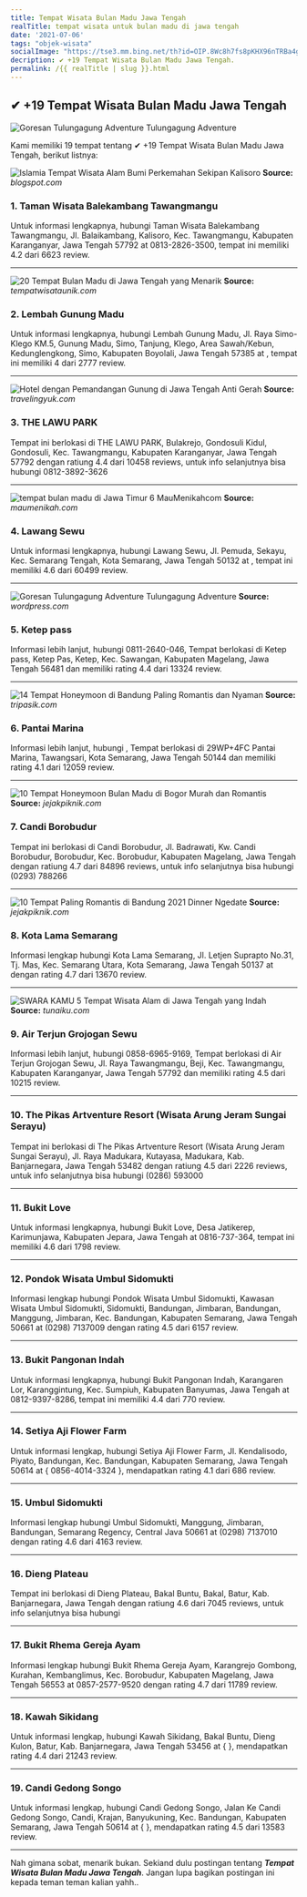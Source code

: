 ```yaml
---
title: Tempat Wisata Bulan Madu Jawa Tengah
realTitle: tempat wisata untuk bulan madu di jawa tengah
date: '2021-07-06'
tags: "objek-wisata"
socialImage: "https://tse3.mm.bing.net/th?id=OIP.8Wc8h7fs8pKHX96nTRBa4gHaFj&amp;pid=15.1"
decription: ✔ +19 Tempat Wisata Bulan Madu Jawa Tengah.
permalink: /{{ realTitle | slug }}.html
---
```


## ✔ +19 Tempat Wisata Bulan Madu Jawa Tengah

![Goresan Tulungagung Adventure Tulungagung Adventure ](http://penasoekarno.files.wordpress.com/2010/10/soekarno-405.jpg)



Kami memiliki 19 tempat tentang ✔ +19 Tempat Wisata Bulan Madu Jawa Tengah, berikut listnya:



![Islamia Tempat Wisata Alam Bumi Perkemahan Sekipan Kalisoro](https://tse4.mm.bing.net/th?id=OIP.K1QlvkSfG4119g38f_c6CwHaFj&amp;pid=15.1)
**Source:** _blogspot.com_


### 1. Taman Wisata Balekambang Tawangmangu



Untuk informasi lengkapnya, hubungi Taman Wisata Balekambang Tawangmangu, Jl. Balaikambang, Kalisoro, Kec. Tawangmangu, Kabupaten Karanganyar, Jawa Tengah 57792 at 0813-2826-3500, tempat ini memiliki 4.2 dari 6623 review.

---


![20 Tempat Bulan Madu di Jawa Tengah yang Menarik ](https://tse3.mm.bing.net/th?id=OIP.fpDNDWoh-qzs9IiBAmF4ggAAAA&amp;pid=15.1)
**Source:** _tempatwisataunik.com_


### 2. Lembah Gunung Madu



Untuk informasi lengkapnya, hubungi Lembah Gunung Madu, Jl. Raya Simo-Klego KM.5, Gunung Madu, Simo, Tanjung, Klego, Area Sawah/Kebun, Kedunglengkong, Simo, Kabupaten Boyolali, Jawa Tengah 57385 at , tempat ini memiliki 4 dari 2777 review.

---


![Hotel dengan Pemandangan Gunung di Jawa Tengah Anti Gerah](https://tse2.mm.bing.net/th?id=OIP.ZPbGhJQSzlzwnm-8tDQ1uQHaER&amp;pid=15.1)
**Source:** _travelingyuk.com_


### 3. THE LAWU PARK



Tempat ini berlokasi di THE LAWU PARK, Bulakrejo, Gondosuli Kidul, Gondosuli, Kec. Tawangmangu, Kabupaten Karanganyar, Jawa Tengah 57792 dengan ratiung 4.4 dari 10458 reviews, untuk info selanjutnya bisa hubungi 0812-3892-3626

---


![tempat bulan madu di Jawa Timur 6  MauMenikahcom](https://tse2.mm.bing.net/th?id=OIP.2RcSvUYRSr_N2TJnYmG_mQHaEF&amp;pid=15.1)
**Source:** _maumenikah.com_


### 4. Lawang Sewu



Untuk informasi lengkapnya, hubungi Lawang Sewu, Jl. Pemuda, Sekayu, Kec. Semarang Tengah, Kota Semarang, Jawa Tengah 50132 at , tempat ini memiliki 4.6 dari 60499 review.

---


![Goresan Tulungagung Adventure Tulungagung Adventure ](https://tse1.mm.bing.net/th?id=OIP.hVwkEsNNJ99O-4bZXpzxTwHaJd&amp;pid=15.1)
**Source:** _wordpress.com_


### 5. Ketep pass



Informasi lebih lanjut, hubungi 0811-2640-046, Tempat berlokasi di Ketep pass, Ketep Pas, Ketep, Kec. Sawangan, Kabupaten Magelang, Jawa Tengah 56481 dan memiliki rating 4.4 dari 13324 review.

---


![ 14 Tempat Honeymoon di Bandung Paling Romantis dan Nyaman](https://tse4.mm.bing.net/th?id=OIP.Qat3u1nNJFZsod_t3D_hgAHaJM&amp;pid=15.1)
**Source:** _tripasik.com_


### 6. Pantai Marina



Informasi lebih lanjut, hubungi , Tempat berlokasi di 29WP+4FC Pantai Marina, Tawangsari, Kota Semarang, Jawa Tengah 50144 dan memiliki rating 4.1 dari 12059 review.

---


![10 Tempat Honeymoon Bulan Madu di Bogor Murah dan Romantis ](https://tse4.mm.bing.net/th?id=OIP.Q-tuCH6SsMnzPVTwYRX0PQHaEd&amp;pid=15.1)
**Source:** _jejakpiknik.com_


### 7. Candi Borobudur



Tempat ini berlokasi di Candi Borobudur, Jl. Badrawati, Kw. Candi Borobudur, Borobudur, Kec. Borobudur, Kabupaten Magelang, Jawa Tengah dengan ratiung 4.7 dari 84896 reviews, untuk info selanjutnya bisa hubungi (0293) 788266

---


![10 Tempat Paling Romantis di Bandung 2021 Dinner Ngedate ](https://tse2.mm.bing.net/th?id=OIP.n-_UaFMb91Rw-rRebPjf5gHaEd&amp;pid=15.1)
**Source:** _jejakpiknik.com_


### 8. Kota Lama Semarang



Informasi lengkap hubungi Kota Lama Semarang, Jl. Letjen Suprapto No.31, Tj. Mas, Kec. Semarang Utara, Kota Semarang, Jawa Tengah 50137 at  dengan rating 4.7 dari 13670 review.

---


![SWARA KAMU 5 Tempat Wisata Alam di Jawa Tengah yang Indah ](https://tse2.mm.bing.net/th?id=OIP.OqR9qXzqbU4mdexku73hGwHaFj&amp;pid=15.1)
**Source:** _tunaiku.com_


### 9. Air Terjun Grojogan Sewu



Informasi lebih lanjut, hubungi 0858-6965-9169, Tempat berlokasi di Air Terjun Grojogan Sewu, Jl. Raya Tawangmangu, Beji, Kec. Tawangmangu, Kabupaten Karanganyar, Jawa Tengah 57792 dan memiliki rating 4.5 dari 10215 review.

---


### 10. The Pikas Artventure Resort (Wisata Arung Jeram Sungai Serayu)



Tempat ini berlokasi di The Pikas Artventure Resort (Wisata Arung Jeram Sungai Serayu), Jl. Raya Madukara, Kutayasa, Madukara, Kab. Banjarnegara, Jawa Tengah 53482 dengan ratiung 4.5 dari 2226 reviews, untuk info selanjutnya bisa hubungi (0286) 593000

---


### 11. Bukit Love



Untuk informasi lengkapnya, hubungi Bukit Love, Desa Jatikerep, Karimunjawa, Kabupaten Jepara, Jawa Tengah at 0816-737-364, tempat ini memiliki 4.6 dari 1798 review.

---


### 12. Pondok Wisata Umbul Sidomukti



Informasi lengkap hubungi Pondok Wisata Umbul Sidomukti, Kawasan Wisata Umbul Sidomukti, Sidomukti, Bandungan, Jimbaran, Bandungan, Manggung, Jimbaran, Kec. Bandungan, Kabupaten Semarang, Jawa Tengah 50661 at (0298) 7137009 dengan rating 4.5 dari 6157 review.

---


### 13. Bukit Pangonan Indah



Untuk informasi lengkapnya, hubungi Bukit Pangonan Indah, Karangaren Lor, Karanggintung, Kec. Sumpiuh, Kabupaten Banyumas, Jawa Tengah at 0812-9397-8286, tempat ini memiliki 4.4 dari 770 review.

---


### 14. Setiya Aji Flower Farm



Untuk informasi lengkap, hubungi Setiya Aji Flower Farm, Jl. Kendalisodo, Piyato, Bandungan, Kec. Bandungan, Kabupaten Semarang, Jawa Tengah 50614 at { 0856-4014-3324 }, mendapatkan rating 4.1 dari 686 review.

---


### 15. Umbul Sidomukti



Informasi lengkap hubungi Umbul Sidomukti, Manggung, Jimbaran, Bandungan, Semarang Regency, Central Java 50661 at (0298) 7137010 dengan rating 4.6 dari 4163 review.

---


### 16. Dieng Plateau



Tempat ini berlokasi di Dieng Plateau, Bakal Buntu, Bakal, Batur, Kab. Banjarnegara, Jawa Tengah dengan ratiung 4.6 dari 7045 reviews, untuk info selanjutnya bisa hubungi 

---


### 17. Bukit Rhema Gereja Ayam



Informasi lengkap hubungi Bukit Rhema Gereja Ayam, Karangrejo Gombong, Kurahan, Kembanglimus, Kec. Borobudur, Kabupaten Magelang, Jawa Tengah 56553 at 0857-2577-9520 dengan rating 4.7 dari 11789 review.

---


### 18. Kawah Sikidang



Untuk informasi lengkap, hubungi Kawah Sikidang, Bakal Buntu, Dieng Kulon, Batur, Kab. Banjarnegara, Jawa Tengah 53456 at {  }, mendapatkan rating 4.4 dari 21243 review.

---


### 19. Candi Gedong Songo



Untuk informasi lengkap, hubungi Candi Gedong Songo, Jalan Ke Candi Gedong Songo, Candi, Krajan, Banyukuning, Kec. Bandungan, Kabupaten Semarang, Jawa Tengah 50614 at {  }, mendapatkan rating 4.5 dari 13583 review.

---









Nah gimana sobat, menarik bukan. Sekiand dulu postingan tentang ***Tempat Wisata Bulan Madu Jawa Tengah***. Jangan lupa bagikan postingan ini kepada teman teman kalian yahh..
